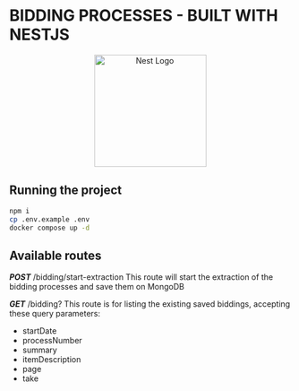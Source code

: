 # BIDDING PROCESSES - BUILT WITH NESTJS

<p align="center">
  <a href="http://nestjs.com/" target="blank"><img src="https://nestjs.com/img/logo-small.svg" width="200" alt="Nest Logo" /></a>
</p>

## Running the project


```bash
npm i
cp .env.example .env
docker compose up -d
```


## Available routes

***POST*** /bidding/start-extraction
This route will start the extraction of the bidding processes and save them on MongoDB

***GET*** /bidding?
This route is for listing the existing saved biddings, accepting these query parameters:

* startDate
* processNumber
* summary
* itemDescription
* page
* take
